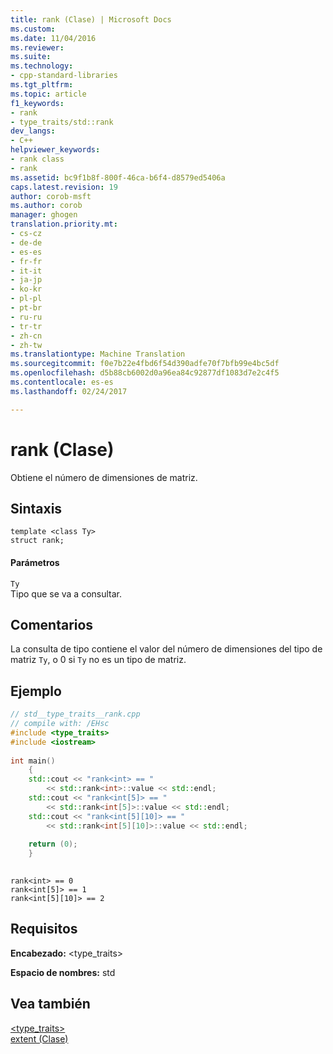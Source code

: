 ```yaml
---
title: rank (Clase) | Microsoft Docs
ms.custom: 
ms.date: 11/04/2016
ms.reviewer: 
ms.suite: 
ms.technology:
- cpp-standard-libraries
ms.tgt_pltfrm: 
ms.topic: article
f1_keywords:
- rank
- type_traits/std::rank
dev_langs:
- C++
helpviewer_keywords:
- rank class
- rank
ms.assetid: bc9f1b8f-800f-46ca-b6f4-d8579ed5406a
caps.latest.revision: 19
author: corob-msft
ms.author: corob
manager: ghogen
translation.priority.mt:
- cs-cz
- de-de
- es-es
- fr-fr
- it-it
- ja-jp
- ko-kr
- pl-pl
- pt-br
- ru-ru
- tr-tr
- zh-cn
- zh-tw
ms.translationtype: Machine Translation
ms.sourcegitcommit: f0e7b22e4fbd6f54d390adfe70f7bfb99e4bc5df
ms.openlocfilehash: d5b88cb6002d0a96ea84c92877df1083d7e2c4f5
ms.contentlocale: es-es
ms.lasthandoff: 02/24/2017

---
```

# <a name="rank-class"></a>rank (Clase)
Obtiene el número de dimensiones de matriz.  
  
## <a name="syntax"></a>Sintaxis  
  
```  
template <class Ty>  
struct rank;  
```  
  
#### <a name="parameters"></a>Parámetros  
 `Ty`  
 Tipo que se va a consultar.  
  
## <a name="remarks"></a>Comentarios  
 La consulta de tipo contiene el valor del número de dimensiones del tipo de matriz `Ty`, o 0 si `Ty` no es un tipo de matriz.  
  
## <a name="example"></a>Ejemplo  
  
```cpp  
// std__type_traits__rank.cpp   
// compile with: /EHsc   
#include <type_traits>   
#include <iostream>   
  
int main()   
    {   
    std::cout << "rank<int> == "   
        << std::rank<int>::value << std::endl;   
    std::cout << "rank<int[5]> == "   
        << std::rank<int[5]>::value << std::endl;   
    std::cout << "rank<int[5][10]> == "   
        << std::rank<int[5][10]>::value << std::endl;   
  
    return (0);   
    }  
  
```  
  
```Output  
rank<int> == 0  
rank<int[5]> == 1  
rank<int[5][10]> == 2  
```  
  
## <a name="requirements"></a>Requisitos  
 **Encabezado:** \<type_traits>  
  
 **Espacio de nombres:** std  
  
## <a name="see-also"></a>Vea también  
 [<type_traits>](../standard-library/type-traits.md)   
 [extent (Clase)](../standard-library/extent-class.md)

